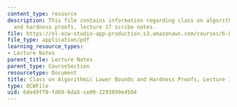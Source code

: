 ```yaml
---
content_type: resource
description: This file contains information regarding class on algorithmic lower bounds
  and hardness proofs, lecture 17 scribe notes.
file: https://ol-ocw-studio-app-production.s3.amazonaws.com/courses/6-890-algorithmic-lower-bounds-fun-with-hardness-proofs-fall-2014/6de49ff0fd606da5ce092293899e4504_MIT6_890F14_Lec17.pdf
file_type: application/pdf
learning_resource_types:
- Lecture Notes
parent_title: Lecture Notes
parent_type: CourseSection
resourcetype: Document
title: Class on Algorithmic Lower Bounds and Hardness Proofs, Lecture 17 Scribe Notes
type: OCWFile
uid: 6de49ff0-fd60-6da5-ce09-2293899e4504
---
```

